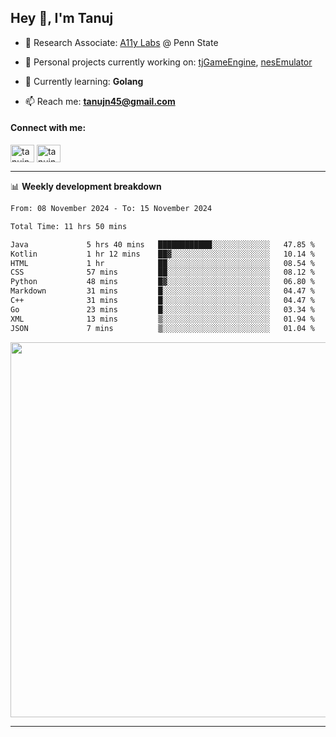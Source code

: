 <h2>Hey 👋, I'm Tanuj</h2>

- 🔬 Research Associate: [A11y Labs](https://a11y.ist.psu.edu/) @ Penn State 

- 🔭 Personal projects currently working on: [tjGameEngine](https://github.com/tanujn45/tjGameEngine), [nesEmulator](https://github.com/tanujn45/nesEmulator)

- 🌱 Currently learning: **Golang**

- 📫 Reach me: **tanujn45@gmail.com**

<h4 align="left">Connect with me:</h4>
<p align="left">
<a href="https://twitter.com/tanujn45" target="blank"><img align="center" src="https://raw.githubusercontent.com/rahuldkjain/github-profile-readme-generator/master/src/images/icons/Social/twitter.svg" alt="tanujn45" height="28" width="38" /></a>
<a href="https://linkedin.com/in/tanujn45" target="blank"><img align="center" src="https://raw.githubusercontent.com/rahuldkjain/github-profile-readme-generator/master/src/images/icons/Social/linked-in-alt.svg" alt="tanujn45" height="28" width="38" /></a>
</p>

-------

📊 **Weekly development breakdown**
<!--START_SECTION:waka-->

```txt
From: 08 November 2024 - To: 15 November 2024

Total Time: 11 hrs 50 mins

Java             5 hrs 40 mins   ████████████░░░░░░░░░░░░░   47.85 %
Kotlin           1 hr 12 mins    ██▓░░░░░░░░░░░░░░░░░░░░░░   10.14 %
HTML             1 hr            ██░░░░░░░░░░░░░░░░░░░░░░░   08.54 %
CSS              57 mins         ██░░░░░░░░░░░░░░░░░░░░░░░   08.12 %
Python           48 mins         █▓░░░░░░░░░░░░░░░░░░░░░░░   06.80 %
Markdown         31 mins         █░░░░░░░░░░░░░░░░░░░░░░░░   04.47 %
C++              31 mins         █░░░░░░░░░░░░░░░░░░░░░░░░   04.47 %
Go               23 mins         █░░░░░░░░░░░░░░░░░░░░░░░░   03.34 %
XML              13 mins         ▒░░░░░░░░░░░░░░░░░░░░░░░░   01.94 %
JSON             7 mins          ▒░░░░░░░░░░░░░░░░░░░░░░░░   01.04 %
```

<!--END_SECTION:waka-->

<img src="https://wakatime.com/share/@018e9abd-1aa4-4aa6-9db7-5ca3b999e810/4650b67a-98aa-46b4-b598-3d8a2451f0df.svg" width="600"/>

-------
